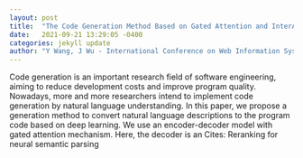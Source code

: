 ```yaml
---
layout: post
title:  "The Code Generation Method Based on Gated Attention and InterAction-LSTM"
date:   2021-09-21 13:29:05 -0400
categories: jekyll update
author: "Y Wang, J Wu - International Conference on Web Information Systems , 2021"
---
```

Code generation is an important research field of software engineering, aiming to reduce development costs and improve program quality. Nowadays, more and more researchers intend to implement code generation by natural language understanding. In this paper, we propose a generation method to convert natural language descriptions to the program code based on deep learning. We use an encoder-decoder model with gated attention mechanism. Here, the decoder is an Cites: Reranking for neural semantic parsing